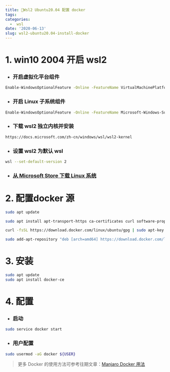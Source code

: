 ```yaml
---
title: 🐜Wsl2 Ubuntu20.04 配置 docker
tags: 
categories:
  -  wsl
date: '2020-06-13'
slug: wsl2-ubuntu20.04-install-docker
---
```


# 1. win10 2004 开启 wsl2
- ### 开启虚拟化平台组件

```bash
Enable-WindowsOptionalFeature -Online -FeatureName VirtualMachinePlatform
```

- ### 开启 Linux 子系统组件

```bash
Enable-WindowsOptionalFeature -Online -FeatureName Microsoft-Windows-Subsystem-Linux
```

- ### 下载 wsl2 独立内核并安装

```bash
https://docs.microsoft.com/zh-cn/windows/wsl/wsl2-kernel
```

- ### 设置 wsl2 为默认 wsl

```bash
wsl --set-default-version 2
```

- ### [从 Microsoft Store 下载 Linux 系统](https://www.microsoft.com/zh-cn/p/ubuntu-2004-lts/9n6svws3rx71?activetab=pivot:overviewtab)



# 2. 配置docker 源
```bash
sudo apt update
```
```bash
sudo apt install apt-transport-https ca-certificates curl software-properties-common
```
```bash
curl -fsSL https://download.docker.com/linux/ubuntu/gpg | sudo apt-key add -
```
```bash
sudo add-apt-repository "deb [arch=amd64] https://download.docker.com/linux/ubuntu focal stable"
```
# 3. 安装
```bash
sudo apt update
sudo apt install docker-ce
```
# 4. 配置
- ### 启动
```bash
sudo service docker start
```
- ### 用户配置
```bash
sudo usermod -aG docker ${USER}
```


> 更多 Docker 的使用方法可参考往期文章：[Manjaro Docker 用法](http://blog.mygoooosh.com/note/2019/08/23/tutorial-of-manjaro-docker/#%E8%AE%BE%E7%BD%AE%E9%95%9C%E5%83%8F%E4%BB%93%E5%BA%93)